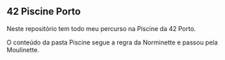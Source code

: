 

## 42 Piscine Porto

Neste repositório tem todo meu percurso na Piscine da 42 Porto.


O conteúdo da pasta Piscine segue a regra da Norminette e passou pela Moulinette.
